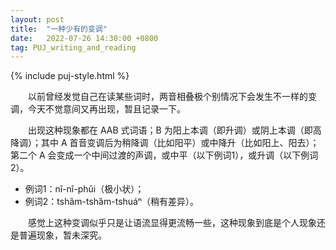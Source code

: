 ```yaml
---
layout: post
title:  "一种少有的变调"
date:   2022-07-26 14:30:00 +0800
tag: PUJ_writing_and_reading
---
```


{% include puj-style.html %}

&emsp;&emsp;以前曾经发觉自己在读某些词时，两音相叠极个别情况下会发生不一样的变调，今天不觉意间又再出现，暂且记录一下。

&emsp;&emsp;出现这种现象都在 AAB 式词语；B 为阳上本调（即升调）或阴上本调（即高降调）；其中 A 首音变调后为稍降调（比如阳平）或中降升（比如阳上、阳去）；第二个 A 会变成一个中间过渡的声调，或中平（以下例词1），或升调（以下例词2）。

+ 例词1：nî-nî-phŭi（极小状）；
+ 例词2：tshȁm-tshȁm-tshuáⁿ（稍有差异）。

&emsp;&emsp;感觉上这种变调似乎只是让语流显得更流畅一些，这种现象到底是个人现象还是普遍现象，暂未深究。
